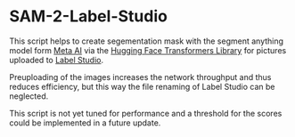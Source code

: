 # SAM-2-Label-Studio

This script helps to create segementation mask with the segment anything model form [Meta AI](https://segment-anything.com/) via the [Hugging Face Transformers Library](https://huggingface.co/docs/transformers/index) for pictures uploaded to [Label Studio](https://labelstud.io/).

Preuploading of the images increases the network throughput and thus reduces efficiency, but this way the file renaming of Label Studio can be neglected.

This script is not yet tuned for performance and a threshold for the scores could be implemented in a future update.
